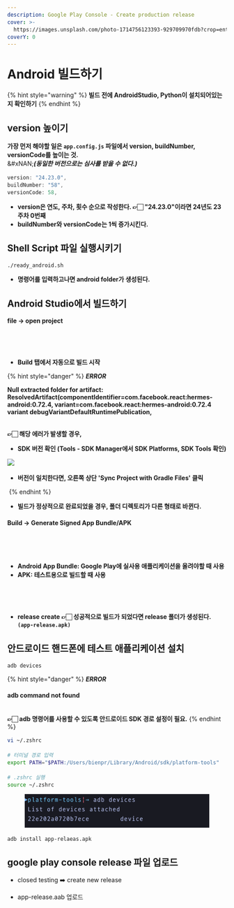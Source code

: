 ```yaml
---
description: Google Play Console - Create production release
cover: >-
  https://images.unsplash.com/photo-1714756123393-929709970fdb?crop=entropy&cs=srgb&fm=jpg&ixid=M3wxOTcwMjR8MHwxfHJhbmRvbXx8fHx8fHx8fDE3MTc1NTgwNTF8&ixlib=rb-4.0.3&q=85
coverY: 0
---
```


# Android 빌드하기

{% hint style="warning" %}
**빌드 전에 AndroidStudio, Python이 설치되어있는지 확인하기**
{% endhint %}

## **version 높이기**

**가장 먼저 해야할 일은 `app.config.js` 파일에서 version, buildNumber, versionCode를 높이는 것.**\
&#xNAN;_**(동일한 버전으로는 심사를 받을 수 없다.)**_

```javascript
version: "24.23.0",
buildNumber: "58",
versionCode: 58,
```

* **version은 연도, 주차, 횟수 순으로 작성한다. 👉🏻 "24.23.0"이라면 24년도 23주차 0번째**
* **buildNumber와 versionCode는 1씩 증가시킨다.**&#x20;

## **Shell Script 파일 실행시키기**

```
./ready_android.sh
```

* **명령어를 입력하고나면 android folder가 생성된다.**&#x20;

## **Android Studio에서 빌드하기**

**file -> open project**

<div align="left"><figure><img src="../.gitbook/assets/스크린샷 2024-06-05 오후 12.49.22.png" alt="" width="375"><figcaption></figcaption></figure></div>

<figure><img src="../.gitbook/assets/스크린샷 2024-06-05 오후 12.53.11.png" alt=""><figcaption></figcaption></figure>

* **Build 탭에서 자동으로 빌드 시작**

{% hint style="danger" %}
_**ERROR**_

**Null extracted folder for artifact: ResolvedArtifact(componentIdentifier=com.facebook.react:hermes-android:0.72.4, variant=com.facebook.react:hermes-android:0.72.4 variant debugVariantDefaultRuntimePublication,**

\
**👉🏻 해당 에러가 발생할 경우,** &#x20;

* **SDK 버전 확인 (Tools - SDK Manager에서 SDK Platforms, SDK Tools 확인)**

&#x20;![](<../.gitbook/assets/스크린샷 2024-06-05 오후 12.58.33.png>)

* **버전이 일치한다면, 오른쪽 상단 'Sync Project with Gradle Files' 클릭**

<img src="../.gitbook/assets/스크린샷 2024-06-05 오후 12.56.01.png" alt="" data-size="original">
{% endhint %}

* **빌드가 정상적으로 완료되었을 경우, 폴더 디렉토리가 다른 형태로 바뀐다.**&#x20;



#### **Build -> Generate Signed App Bundle/APK**&#x20;

<figure><img src="../.gitbook/assets/스크린샷 2024-06-05 오후 1.01.42.png" alt=""><figcaption></figcaption></figure>

<div align="left"><figure><img src="../.gitbook/assets/스크린샷 2024-06-05 오후 12.10.51.png" alt="" width="375"><figcaption></figcaption></figure></div>

* **Android App Bundle: Google Play에 실사용 애플리케이션을 올려야할 때 사용**
* **APK: 테스트용으로 빌드할 때 사용**

<div align="left"><figure><img src="../.gitbook/assets/스크린샷 2024-06-05 오후 1.05.38.png" alt="" width="375"><figcaption></figcaption></figure></div>

<div align="left"><figure><img src="../.gitbook/assets/스크린샷 2024-06-05 오전 11.55.26.png" alt="" width="375"><figcaption></figcaption></figure></div>

* **release create 👉🏻 성공적으로 빌드가 되었다면 release 폴더가 생성된다. `(app-release.apk)`**

## **안드로이드 핸드폰에 테스트 애플리케이션 설치**

```javascript
adb devices
```

{% hint style="danger" %}
_**ERROR**_

#### **adb command not found**

\
**👉🏻 adb 명령어를 사용할 수 있도록 안드로이드 SDK 경로 설정이 필요.**
{% endhint %}

```sh
vi ~/.zshrc

# 터미널 경로 입력
export PATH="$PATH:/Users/bienpr/Library/Android/sdk/platform-tools"

# .zshrc 실행
source ~/.zshrc
```

<figure><img src="../.gitbook/assets/240530-9 (1).png" alt=""><figcaption></figcaption></figure>

```sh
adb install app-relaeas.apk
```

## **google play console release 파일 업로드**

* closed testing ➡️ create new release
*   app-release.aab 업로드

    <figure><img src="../.gitbook/assets/스크린샷 2024-06-05 오후 5.07.15.png" alt=""><figcaption></figcaption></figure>

